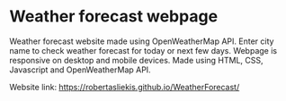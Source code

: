 # Weather forecast webpage

Weather forecast website made using OpenWeatherMap API. Enter city name to check weather forecast for today or next few days. Webpage is responsive on desktop and mobile devices. Made using HTML, CSS, Javascript and OpenWeatherMap API.

Website link: https://robertasliekis.github.io/WeatherForecast/
